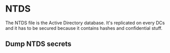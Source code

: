 # NTDS

The NTDS file is the Active Directory database. It's replicated on every DCs and it has to be secured because it contains hashes and confidential stuff.

## Dump NTDS secrets